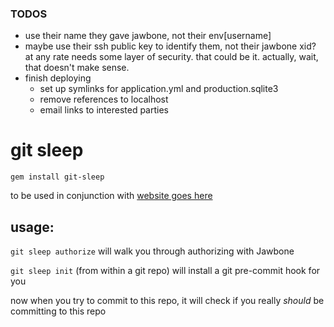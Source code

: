 ### TODOS

* use their name they gave jawbone, not their env[username]
* maybe use their ssh public key to identify them, not their jawbone xid? at any rate needs some layer of security. that could be it. actually, wait, that doesn't make sense.
* finish deploying
    * set up symlinks for application.yml and production.sqlite3
    * remove references to localhost
    * email links to interested parties

# git sleep

`gem install git-sleep`

to be used in conjunction with [website goes here](#)

## usage:

`git sleep authorize` will walk you through authorizing with Jawbone

`git sleep init` (from within a git repo) will install a git pre-commit hook for you

now when you try to commit to this repo, it will check if you really *should* be committing to this repo
